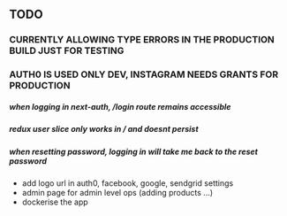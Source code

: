 ## TODO

### CURRENTLY ALLOWING TYPE ERRORS IN THE PRODUCTION BUILD JUST FOR TESTING

### AUTH0 IS USED ONLY DEV, INSTAGRAM NEEDS GRANTS FOR PRODUCTION

##### when logging in next-auth, /login route remains accessible

##### redux user slice only works in / and doesnt persist

##### when resetting password, logging in will take me back to the reset password

- add logo url in auth0, facebook, google, sendgrid settings
- admin page for admin level ops (adding products ...)
- dockerise the app
